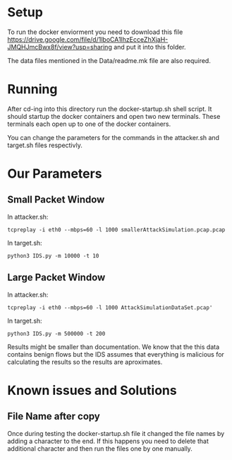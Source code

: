 
# Setup
To run the docker enviorment you need to download this file <https://drive.google.com/file/d/1lboCA1lhzEcceZhXjaH-JMQHJmcBwx8f/view?usp=sharing> and put it into this folder.

The data files mentioned in the Data/readme.mk file are also required.

# Running

After cd-ing into this directory run the docker-startup.sh shell script. It should startup the docker containers and open two new terminals. These terminals each open up to one of the docker containers.

You can change the parameters for the commands in the attacker.sh and target.sh files respectivly.

# Our Parameters

## Small Packet Window
In attacker.sh:
```
tcpreplay -i eth0 --mbps=60 -l 1000 smallerAttackSimulation.pcap.pcap
```

In target.sh:
```
python3 IDS.py -m 10000 -t 10
```

## Large Packet Window
In attacker.sh:
```
tcpreplay -i eth0 --mbps=60 -l 1000 AttackSimulationDataSet.pcap'
```

In target.sh:
```
python3 IDS.py -m 500000 -t 200
```

Results might be smaller than documentation. We know that the this data contains benign flows but the IDS assumes that everything is malicious for calculating the results so the results are aproximates.


# Known issues and Solutions

## File Name after copy
Once during testing the docker-startup.sh file it changed the file names by adding a character to the end. 
If this happens you need to delete that additional character  and then run the files one by one manually.

